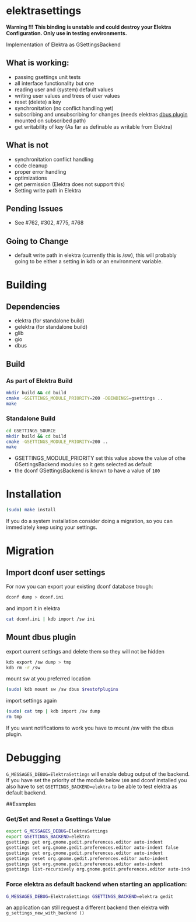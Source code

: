 # elektrasettings

 **__Warning__ !!! This binding is unstable and could destroy your Elektra Configuration. Only use in testing environments.**

 Implementation of Elektra as GSettingsBackend

## What is working:
 * passing gsettings unit tests
 * all interface functionality but one
  * reading user and (system) default values
  * writing user values and trees of user values
  * reset (delete) a key
  * synchronitation (no conflict handling yet)
  * subscribing and unsubscribing for changes (needs elektras [dbus plugin](https://github.com/ElektraInitiative/libelektra/tree/master/src/plugins/dbus) mounted on subscribed path)
  * get writability of key (As far as definable as writable from Elektra)

## What is not
 * synchronitation conflict handling
 * code cleanup
 * proper error handling
 * optimizations
 * get permission (Elektra does not support this)
 * Setting write path in Elektra

## Pending Issues
 * See #762, #302, #775, #768

## Going to Change
 * default write path in elektra (currently this is /sw), this will probably going to be
 either a setting in kdb or an environment variable.

# Building

## Dependencies
 * elektra (for standalone build)
 * gelektra (for standalone build)
 * glib
 * gio
 * dbus

## Build
### As part of Elektra Build
```sh
mkdir build && cd build
cmake -GSETTINGS_MODULE_PRIORITY=200 -DBINDINGS=gsettings ..
make
```
### Standalone Build
```sh
cd GSETTINGS_SOURCE
mkdir build && cd build
cmake -GSETTINGS_MODULE_PRIORITY=200 ..
make
```

 * GSETTINGS_MODULE_PRIORITY set this value above the value of othe GSettingsBackend modules so it gets selected as default
  * the dconf GSettingsBackend is known to have a value of `100`

# Installation
```sh
(sudo) make install
```

If you do a system installation consider doing a migration, so you can immediately keep using your settings.

# Migration
## Import dconf user settings
For now you can export your existing dconf database trough:
```sh
dconf dump > dconf.ini
```
and import it in elektra
```sh
cat dconf.ini | kdb import /sw ini
```

## Mount dbus plugin
export current settings and delete them so they will not be hidden
```sh
kdb export /sw dump > tmp
kdb rm -r /sw
```
mount sw at you preferred location
```sh
(sudo) kdb mount sw /sw dbus $restofplugins
```
import settings again
```sh
(sudo) cat tmp | kdb import /sw dump
rm tmp
```

If you want notifications to work you have to mount /sw with the dbus plugin.

# Debugging

`G_MESSAGES_DEBUG=ElektraSettings` will enable debug output of the backend. If you have
set the priority of the module below `100` and dconf installed you also have to
set `GSETTINGS_BACKEND=elektra` to be able to test elektra as default backend.

##Examples

### Get/Set and Reset a Gsettings Value
```sh
export G_MESSAGES_DEBUG=ElektraSettings
export GSETTINGS_BACKEND=elektra
gsettings get org.gnome.gedit.preferences.editor auto-indent
gsettings set org.gnome.gedit.preferences.editor auto-indent false
gsettings get org.gnome.gedit.preferences.editor auto-indent
gsettings reset org.gnome.gedit.preferences.editor auto-indent
gsettings get org.gnome.gedit.preferences.editor auto-indent
gsettings list-recursively org.gnome.gedit.preferences.editor auto-indent
```
### Force elektra as default backend when starting an application:
```sh
G_MESSAGES_DEBUG=ElektraSettings GSETTINGS_BACKEND=elektra gedit
```

an application can still request a different backend then elektra with `g_settings_new_with_backend ()`
